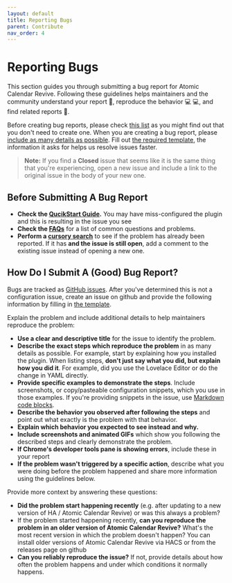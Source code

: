 ```yaml
---
layout: default
title: Reporting Bugs
parent: Contribute
nav_order: 4
---
```


# Reporting Bugs

This section guides you through submitting a bug report for Atomic Calendar Revive. Following these guidelines helps maintainers and the community understand your report :pencil:, reproduce the behavior :computer: :computer:, and find related reports :mag_right:.

Before creating bug reports, please check [this list](#before-submitting-a-bug-report) as you might find out that you don't need to create one. When you are creating a bug report, please [include as many details as possible](#how-do-i-submit-a-good-bug-report). Fill out [the required template](https://github.com/marksie1988/atomic-calendar-revive/issues/new?assignees=&labels=bug&template=bug_report.md&title=%5BBUG%5D+), the information it asks for helps us resolve issues faster.

> **Note:** If you find a **Closed** issue that seems like it is the same thing that you're experiencing, open a new issue and include a link to the original issue in the body of your new one.

## Before Submitting A Bug Report

* **Check the [QucikStart Guide](/quickstart).** You may have miss-configured the plugin and this is resulting in the issue you see
* **Check the [FAQs](/faq)** for a list of common questions and problems.
* **Perform a [cursory search](https://github.com/marksie1988/atomic-calendar-revive/issues?q=is%3Aissue)** to see if the problem has already been reported. If it has **and the issue is still open**, add a comment to the existing issue instead of opening a new one.

## How Do I Submit A (Good) Bug Report?

Bugs are tracked as [GitHub issues](https://guides.github.com/features/issues/). After you've determined this is not a configuration issue, create an issue on github and provide the following information by filling in [the template](https://github.com/marksie1988/atomic-calendar-revive/issues/new?assignees=&labels=bug&template=bug_report.md&title=%5BBUG%5D+).

Explain the problem and include additional details to help maintainers reproduce the problem:

* **Use a clear and descriptive title** for the issue to identify the problem.
* **Describe the exact steps which reproduce the problem** in as many details as possible. For example, start by explaining how you installed the plugin. When listing steps, **don't just say what you did, but explain how you did it**. For example, did you use the Lovelace Editor or do the change in YAML directly.
* **Provide specific examples to demonstrate the steps**. Include screenshots, or copy/pasteable configuration snippets, which you use in those examples. If you're providing snippets in the issue, use [Markdown code blocks](https://help.github.com/articles/markdown-basics/#multiple-lines).
* **Describe the behavior you observed after following the steps** and point out what exactly is the problem with that behavior.
* **Explain which behavior you expected to see instead and why.**
* **Include screenshots and animated GIFs** which show you following the described steps and clearly demonstrate the problem.
* **If Chrome's developer tools pane is showing errors**, include these in your report
* **If the problem wasn't triggered by a specific action**, describe what you were doing before the problem happened and share more information using the guidelines below.

Provide more context by answering these questions:

* **Did the problem start happening recently** (e.g. after updating to a new version of HA / Atomic Calendar Revive) or was this always a problem?
* If the problem started happening recently, **can you reproduce the problem in an older version of Atomic Calendar Revive?** What's the most recent version in which the problem doesn't happen? You can install older versions of Atomic Calendar Revive via HACS or from the releases page on github
* **Can you reliably reproduce the issue?** If not, provide details about how often the problem happens and under which conditions it normally happens.
